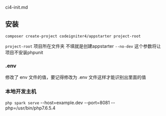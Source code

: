 ci4-init.md

## 安装
```
composer create-project codeigniter4/appstarter project-root
```
`project-root` 项目所在文件夹 不填就是创建appstarter
`--no-dev` 这个参数将让项目不安装phpunit

### .env
修改了 env 文件的值，要记得修改为 .env 文件这样才能识别出里面的值


### 本地开发主机
`php spark serve`
 --host=example.dev
 --port=8081
 --php=/usr/bin/php7.6.5.4

